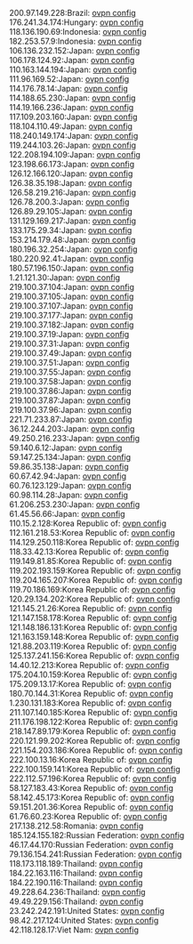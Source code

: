 200.97.149.228:Brazil: [ovpn config](vpn/200_97_149_228.ovpn)  
176.241.34.174:Hungary: [ovpn config](vpn/176_241_34_174.ovpn)  
118.136.190.69:Indonesia: [ovpn config](vpn/118_136_190_69.ovpn)  
182.253.57.9:Indonesia: [ovpn config](vpn/182_253_57_9.ovpn)  
106.136.232.152:Japan: [ovpn config](vpn/106_136_232_152.ovpn)  
106.178.124.92:Japan: [ovpn config](vpn/106_178_124_92.ovpn)  
110.163.144.194:Japan: [ovpn config](vpn/110_163_144_194.ovpn)  
111.96.169.52:Japan: [ovpn config](vpn/111_96_169_52.ovpn)  
114.176.78.14:Japan: [ovpn config](vpn/114_176_78_14.ovpn)  
114.188.65.230:Japan: [ovpn config](vpn/114_188_65_230.ovpn)  
114.19.166.236:Japan: [ovpn config](vpn/114_19_166_236.ovpn)  
117.109.203.160:Japan: [ovpn config](vpn/117_109_203_160.ovpn)  
118.104.110.49:Japan: [ovpn config](vpn/118_104_110_49.ovpn)  
118.240.149.174:Japan: [ovpn config](vpn/118_240_149_174.ovpn)  
119.244.103.26:Japan: [ovpn config](vpn/119_244_103_26.ovpn)  
122.208.194.109:Japan: [ovpn config](vpn/122_208_194_109.ovpn)  
123.198.66.173:Japan: [ovpn config](vpn/123_198_66_173.ovpn)  
126.12.166.120:Japan: [ovpn config](vpn/126_12_166_120.ovpn)  
126.38.35.198:Japan: [ovpn config](vpn/126_38_35_198.ovpn)  
126.58.219.216:Japan: [ovpn config](vpn/126_58_219_216.ovpn)  
126.78.200.3:Japan: [ovpn config](vpn/126_78_200_3.ovpn)  
126.89.29.105:Japan: [ovpn config](vpn/126_89_29_105.ovpn)  
131.129.169.217:Japan: [ovpn config](vpn/131_129_169_217.ovpn)  
133.175.29.34:Japan: [ovpn config](vpn/133_175_29_34.ovpn)  
153.214.179.48:Japan: [ovpn config](vpn/153_214_179_48.ovpn)  
180.196.32.254:Japan: [ovpn config](vpn/180_196_32_254.ovpn)  
180.220.92.41:Japan: [ovpn config](vpn/180_220_92_41.ovpn)  
180.57.196.150:Japan: [ovpn config](vpn/180_57_196_150.ovpn)  
1.21.121.30:Japan: [ovpn config](vpn/1_21_121_30.ovpn)  
219.100.37.104:Japan: [ovpn config](vpn/219_100_37_104.ovpn)  
219.100.37.105:Japan: [ovpn config](vpn/219_100_37_105.ovpn)  
219.100.37.107:Japan: [ovpn config](vpn/219_100_37_107.ovpn)  
219.100.37.177:Japan: [ovpn config](vpn/219_100_37_177.ovpn)  
219.100.37.182:Japan: [ovpn config](vpn/219_100_37_182.ovpn)  
219.100.37.19:Japan: [ovpn config](vpn/219_100_37_19.ovpn)  
219.100.37.31:Japan: [ovpn config](vpn/219_100_37_31.ovpn)  
219.100.37.49:Japan: [ovpn config](vpn/219_100_37_49.ovpn)  
219.100.37.51:Japan: [ovpn config](vpn/219_100_37_51.ovpn)  
219.100.37.55:Japan: [ovpn config](vpn/219_100_37_55.ovpn)  
219.100.37.58:Japan: [ovpn config](vpn/219_100_37_58.ovpn)  
219.100.37.86:Japan: [ovpn config](vpn/219_100_37_86.ovpn)  
219.100.37.87:Japan: [ovpn config](vpn/219_100_37_87.ovpn)  
219.100.37.96:Japan: [ovpn config](vpn/219_100_37_96.ovpn)  
221.71.233.87:Japan: [ovpn config](vpn/221_71_233_87.ovpn)  
36.12.244.203:Japan: [ovpn config](vpn/36_12_244_203.ovpn)  
49.250.216.233:Japan: [ovpn config](vpn/49_250_216_233.ovpn)  
59.140.6.12:Japan: [ovpn config](vpn/59_140_6_12.ovpn)  
59.147.25.134:Japan: [ovpn config](vpn/59_147_25_134.ovpn)  
59.86.35.138:Japan: [ovpn config](vpn/59_86_35_138.ovpn)  
60.67.42.94:Japan: [ovpn config](vpn/60_67_42_94.ovpn)  
60.76.123.129:Japan: [ovpn config](vpn/60_76_123_129.ovpn)  
60.98.114.28:Japan: [ovpn config](vpn/60_98_114_28.ovpn)  
61.206.253.230:Japan: [ovpn config](vpn/61_206_253_230.ovpn)  
61.45.56.66:Japan: [ovpn config](vpn/61_45_56_66.ovpn)  
110.15.2.128:Korea Republic of: [ovpn config](vpn/110_15_2_128.ovpn)  
112.161.218.53:Korea Republic of: [ovpn config](vpn/112_161_218_53.ovpn)  
114.129.250.118:Korea Republic of: [ovpn config](vpn/114_129_250_118.ovpn)  
118.33.42.13:Korea Republic of: [ovpn config](vpn/118_33_42_13.ovpn)  
119.149.81.85:Korea Republic of: [ovpn config](vpn/119_149_81_85.ovpn)  
119.202.193.159:Korea Republic of: [ovpn config](vpn/119_202_193_159.ovpn)  
119.204.165.207:Korea Republic of: [ovpn config](vpn/119_204_165_207.ovpn)  
119.70.186.169:Korea Republic of: [ovpn config](vpn/119_70_186_169.ovpn)  
120.29.134.202:Korea Republic of: [ovpn config](vpn/120_29_134_202.ovpn)  
121.145.21.26:Korea Republic of: [ovpn config](vpn/121_145_21_26.ovpn)  
121.147.158.178:Korea Republic of: [ovpn config](vpn/121_147_158_178.ovpn)  
121.148.186.131:Korea Republic of: [ovpn config](vpn/121_148_186_131.ovpn)  
121.163.159.148:Korea Republic of: [ovpn config](vpn/121_163_159_148.ovpn)  
121.88.203.119:Korea Republic of: [ovpn config](vpn/121_88_203_119.ovpn)  
125.137.241.156:Korea Republic of: [ovpn config](vpn/125_137_241_156.ovpn)  
14.40.12.213:Korea Republic of: [ovpn config](vpn/14_40_12_213.ovpn)  
175.204.10.159:Korea Republic of: [ovpn config](vpn/175_204_10_159.ovpn)  
175.209.13.17:Korea Republic of: [ovpn config](vpn/175_209_13_17.ovpn)  
180.70.144.31:Korea Republic of: [ovpn config](vpn/180_70_144_31.ovpn)  
1.230.131.183:Korea Republic of: [ovpn config](vpn/1_230_131_183.ovpn)  
211.107.140.185:Korea Republic of: [ovpn config](vpn/211_107_140_185.ovpn)  
211.176.198.122:Korea Republic of: [ovpn config](vpn/211_176_198_122.ovpn)  
218.147.89.179:Korea Republic of: [ovpn config](vpn/218_147_89_179.ovpn)  
220.121.99.202:Korea Republic of: [ovpn config](vpn/220_121_99_202.ovpn)  
221.154.203.186:Korea Republic of: [ovpn config](vpn/221_154_203_186.ovpn)  
222.100.13.16:Korea Republic of: [ovpn config](vpn/222_100_13_16.ovpn)  
222.100.159.141:Korea Republic of: [ovpn config](vpn/222_100_159_141.ovpn)  
222.112.57.196:Korea Republic of: [ovpn config](vpn/222_112_57_196.ovpn)  
58.127.183.43:Korea Republic of: [ovpn config](vpn/58_127_183_43.ovpn)  
58.142.45.173:Korea Republic of: [ovpn config](vpn/58_142_45_173.ovpn)  
59.151.201.36:Korea Republic of: [ovpn config](vpn/59_151_201_36.ovpn)  
61.76.60.23:Korea Republic of: [ovpn config](vpn/61_76_60_23.ovpn)  
217.138.212.58:Romania: [ovpn config](vpn/217_138_212_58.ovpn)  
185.124.155.182:Russian Federation: [ovpn config](vpn/185_124_155_182.ovpn)  
46.17.44.170:Russian Federation: [ovpn config](vpn/46_17_44_170.ovpn)  
79.136.154.241:Russian Federation: [ovpn config](vpn/79_136_154_241.ovpn)  
118.173.118.189:Thailand: [ovpn config](vpn/118_173_118_189.ovpn)  
184.22.163.116:Thailand: [ovpn config](vpn/184_22_163_116.ovpn)  
184.22.190.116:Thailand: [ovpn config](vpn/184_22_190_116.ovpn)  
49.228.64.236:Thailand: [ovpn config](vpn/49_228_64_236.ovpn)  
49.49.229.156:Thailand: [ovpn config](vpn/49_49_229_156.ovpn)  
23.242.242.191:United States: [ovpn config](vpn/23_242_242_191.ovpn)  
98.42.217.124:United States: [ovpn config](vpn/98_42_217_124.ovpn)  
42.118.128.17:Viet Nam: [ovpn config](vpn/42_118_128_17.ovpn)  
